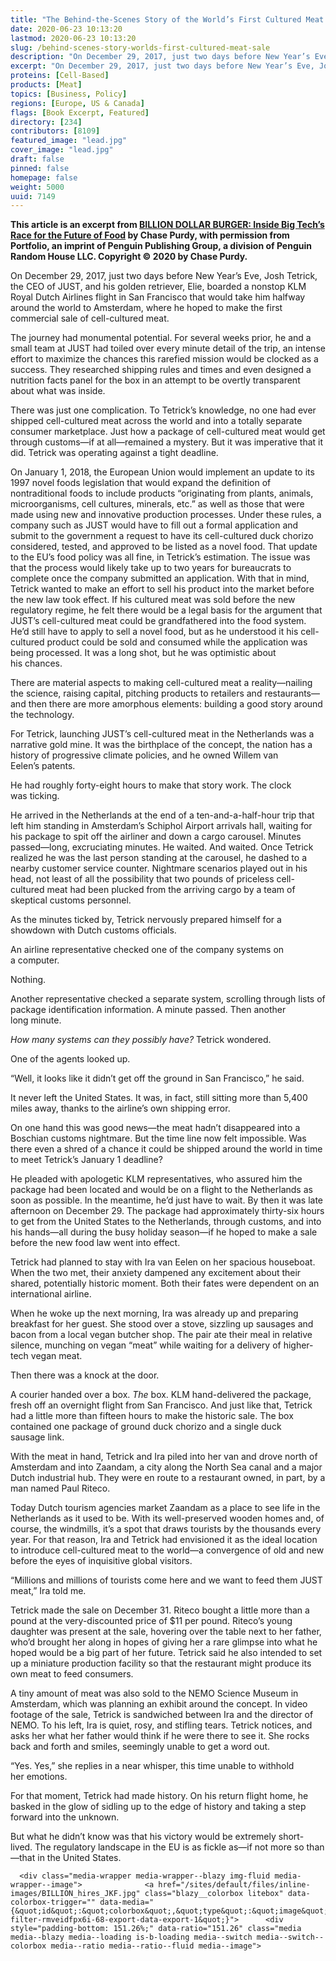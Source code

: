 ```yaml
---
title: "The Behind-the-Scenes Story of the World’s First Cultured Meat Sale"
date: 2020-06-23 10:13:20
lastmod: 2020-06-23 10:13:20
slug: /behind-scenes-story-worlds-first-cultured-meat-sale
description: "On December 29, 2017, just two days before New Year’s Eve, Josh Tetrick, the CEO of JUST, and his golden retriever, Elie, boarded a nonstop KLM Royal Dutch Airlines flight in San Francisco that would take him halfway around the world to Amsterdam, where he hoped to make the first commercial sale of cell-cultured meat. This article is an excerpt from BILLION DOLLAR BURGER: Inside Big Tech’s Race for the Future of Food by Chase Purdy, with permission from Portfolio, an imprint of Penguin Publishing Group, a division of Penguin Random House LLC. Copyright © 2020 by Chase Purdy."
excerpt: "On December 29, 2017, just two days before New Year’s Eve, Josh Tetrick, the CEO of JUST, and his golden retriever, Elie, boarded a nonstop KLM Royal Dutch Airlines flight in San Francisco that would take him halfway around the world to Amsterdam, where he hoped to make the first commercial sale of cell-cultured meat. This article is an excerpt from BILLION DOLLAR BURGER: Inside Big Tech’s Race for the Future of Food by Chase Purdy, with permission from Portfolio, an imprint of Penguin Publishing Group, a division of Penguin Random House LLC. Copyright © 2020 by Chase Purdy."
proteins: [Cell-Based]
products: [Meat]
topics: [Business, Policy]
regions: [Europe, US & Canada]
flags: [Book Excerpt, Featured]
directory: [234]
contributors: [8109]
featured_image: "lead.jpg"
cover_image: "lead.jpg"
draft: false
pinned: false
homepage: false
weight: 5000
uuid: 7149
---
```

<p><strong>This article is an excerpt from <a href="https://www.penguinrandomhouse.com/books/576770/billion-dollar-burger-by-chase-purdy/" target="_blank">BILLION DOLLAR BURGER: Inside Big Tech’s Race for the Future of Food</a> by Chase Purdy, with permission from Portfolio, an imprint of Penguin Publishing Group, a division of Penguin Random House LLC. Copyright © 2020 by Chase Purdy.</strong></p>

<p>On December 29, 2017, just two days before New Year’s Eve, Josh Tetrick, the CEO of JUST, and his golden retriever, Elie, boarded a nonstop KLM Royal Dutch Airlines flight in San Francisco that would take him halfway around the world to Amsterdam, where he hoped to make the first commercial sale of cell-cultured meat.</p>

<p>The journey had monumental potential. For several weeks prior, he and a small team at JUST had toiled over every minute detail of the trip, an intense effort to maximize the chances this rarefied mission would be clocked as a success. They researched shipping rules and times and even designed a nutrition facts panel for the box in an attempt to be overtly transparent about what was inside.</p>

<p>There was just one complication. To Tetrick’s knowledge, no one had ever shipped cell-cultured meat across the world and into a totally separate consumer marketplace. Just how a package of cell-cultured meat would get through customs—if at all—remained a mystery. But it was imperative that it did. Tetrick was operating against a tight deadline.</p>

<p>On January 1, 2018, the European Union would implement an update to its 1997 novel foods legislation that would expand the definition of nontraditional foods to include products “originating from plants, animals, microorganisms, cell cultures, minerals, etc.” as well as those that were made using new and innovative production processes. Under these rules, a company such as JUST would have to fill out a formal application and submit to the government a request to have its cell-cultured duck chorizo considered, tested, and approved to be listed as a novel food. That update to the EU’s food policy was all fine, in Tetrick’s estimation. The issue was that the process would likely take up to two years for bureaucrats to complete once the company submitted an application. With that in mind, Tetrick wanted to make an effort to sell his product into the market before the new law took effect. If his cultured meat was sold before the new regulatory regime, he felt there would be a legal basis for the argument that JUST’s cell-cultured meat could be grandfathered into the food system. He’d still have to apply to sell a novel food, but as he understood it his cell-cultured product could be sold and consumed while the application was being processed. It was a long shot, but he was optimistic about his chances.</p>

<p>There are material aspects to making cell-cultured meat a reality—nailing the science, raising capital, pitching products to retailers and restaurants—and then there are more amorphous elements: building a good story around the technology.</p>

<p>For Tetrick, launching JUST’s cell-cultured meat in the Netherlands was a narrative gold mine. It was the birthplace of the concept, the nation has a history of progressive climate policies, and he owned Willem van Eelen’s patents.</p>

<p>He had roughly forty-eight hours to make that story work. The clock was ticking.</p>

<p>He arrived in the Netherlands at the end of a ten-and-a-half-hour trip that left him standing in Amsterdam’s Schiphol Airport arrivals hall, waiting for his package to spit off the airliner and down a cargo carousel. Minutes passed—long, excruciating minutes. He waited. And waited. Once Tetrick realized he was the last person standing at the carousel, he dashed to a nearby customer service counter. Nightmare scenarios played out in his head, not least of all the possibility that two pounds of priceless cell-cultured meat had been plucked from the arriving cargo by a team of skeptical customs personnel.</p>

<p>As the minutes ticked by, Tetrick nervously prepared himself for a showdown with Dutch customs officials.</p>

<p>An airline representative checked one of the company systems on a computer.</p>

<p>Nothing.</p>

<p>Another representative checked a separate system, scrolling through lists of package identification information. A minute passed. Then another long minute.</p>

<p><em>How many systems can they possibly have?</em> Tetrick wondered.</p>

<p>One of the agents looked up.</p>

<p>“Well, it looks like it didn’t get off the ground in San Francisco,” he said.</p>

<p>It never left the United States. It was, in fact, still sitting more than 5,400 miles away, thanks to the airline’s own shipping error.</p>

<p>On one hand this was good news—the meat hadn’t disappeared into a Boschian customs nightmare. But the time line now felt impossible. Was there even a shred of a chance it could be shipped around the world in time to meet Tetrick’s January 1 deadline?</p>

<p>He pleaded with apologetic KLM representatives, who assured him the package had been located and would be on a flight to the Netherlands as soon as possible. In the meantime, he’d just have to wait. By then it was late afternoon on December 29. The package had approximately thirty-six hours to get from the United States to the Netherlands, through customs, and into his hands—all during the busy holiday season—if he hoped to make a sale before the new food law went into effect.</p>

<p>Tetrick had planned to stay with Ira van Eelen on her spacious houseboat. When the two met, their anxiety dampened any excitement about their shared, potentially historic moment. Both their fates were dependent on an international airline.</p>

<p>When he woke up the next morning, Ira was already up and preparing breakfast for her guest. She stood over a stove, sizzling up sausages and bacon from a local vegan butcher shop. The pair ate their meal in relative silence, munching on vegan “meat” while waiting for a delivery of higher-tech vegan meat.</p>

<p>Then there was a knock at the door.</p>

<p>A courier handed over a box. <em>The</em> box. KLM hand-delivered the package, fresh off an overnight flight from San Francisco. And just like that, Tetrick had a little more than fifteen hours to make the historic sale. The box contained one package of ground duck chorizo and a single duck sausage link.</p>

<p>With the meat in hand, Tetrick and Ira piled into her van and drove north of Amsterdam and into Zaandam, a city along the North Sea canal and a major Dutch industrial hub. They were en route to a restaurant owned, in part, by a man named Paul Riteco.</p>

<p>Today Dutch tourism agencies market Zaandam as a place to see life in the Netherlands as it used to be. With its well-preserved wooden homes and, of course, the windmills, it’s a spot that draws tourists by the thousands every year. For that reason, Ira and Tetrick had envisioned it as the ideal location to introduce cell-cultured meat to the world—a convergence of old and new before the eyes of inquisitive global visitors.</p>

<p>“Millions and millions of tourists come here and we want to feed them JUST meat,” Ira told me.</p>

<p>Tetrick made the sale on December 31. Riteco bought a little more than a pound at the very-discounted price of $11 per pound. Riteco’s young daughter was present at the sale, hovering over the table next to her father, who’d brought her along in hopes of giving her a rare glimpse into what he hoped would be a big part of her future. Tetrick said he also intended to set up a miniature production facility so that the restaurant might produce its own meat to feed consumers.</p>

<p>A tiny amount of meat was also sold to the NEMO Science Museum in Amsterdam, which was planning an exhibit around the concept. In video footage of the sale, Tetrick is sandwiched between Ira and the director of NEMO. To his left, Ira is quiet, rosy, and stifling tears. Tetrick notices, and asks her what her father would think if he were there to see it. She rocks back and forth and smiles, seemingly unable to get a word out.</p>

<p>“Yes. Yes,” she replies in a near whisper, this time unable to withhold her emotions.</p>

<p>For that moment, Tetrick had made history. On his return flight home, he basked in the glow of sidling up to the edge of history and taking a step forward into the unknown.</p>

<p>But what he didn’t know was that his victory would be extremely short-lived. The regulatory landscape in the EU is as fickle as—if not more so than—that in the United States.</p>

<p>




      <div class="media-wrapper media-wrapper--blazy img-fluid media-wrapper--image">              <a href="/sites/default/files/inline-images/BILLION_hires_JKF.jpg" class="blazy__colorbox litebox" data-colorbox-trigger="" data-media="{&quot;id&quot;:&quot;colorbox&quot;,&quot;type&quot;:&quot;image&quot;,&quot;width&quot;:1836,&quot;height&quot;:2777,&quot;rel&quot;:&quot;blazy-filter-rmveidfpx6i-68-export-data-export-1&quot;}">      <div style="padding-bottom: 151.26%;" data-ratio="151.26" class="media media--blazy media--loading is-b-loading media--switch media--switch--colorbox media--ratio media--ratio--fluid media--image">
<img alt="Billion Dollar Burger cover" title="BILLION_hires_JKF.jpg" class="media__image media__element b-lazy img-fluid" data-entity-uuid="0ca36782-5500-45fe-9bd1-79f2d3b327f6" data-src="/sites/default/files/styles/1200x900_4_3/public/inline-images/BILLION_hires_JKF.jpg?itok=PLHn7Qci" src="data:image/svg+xml;charset=utf-8,%3Csvg%20xmlns%3D'http%3A%2F%2Fwww.w3.org%2F2000%2Fsvg'%20viewBox%3D'0%200%20595%20900'%2F%3E" width="595" height="900" loading="lazy" typeof="foaf:Image" />
        <span class="media__icon media__icon--litebox"></span></div>
  </a>

                
          </div>  
  
</p>
